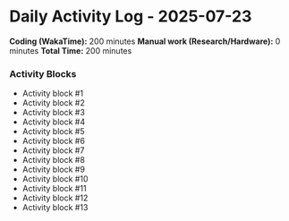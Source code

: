 # Daily Activity Log - 2025-07-23

**Coding (WakaTime):** 200 minutes
**Manual work (Research/Hardware):** 0 minutes
**Total Time:** 200 minutes

### Activity Blocks
- Activity block #1
- Activity block #2
- Activity block #3
- Activity block #4
- Activity block #5
- Activity block #6
- Activity block #7
- Activity block #8
- Activity block #9
- Activity block #10
- Activity block #11
- Activity block #12
- Activity block #13
